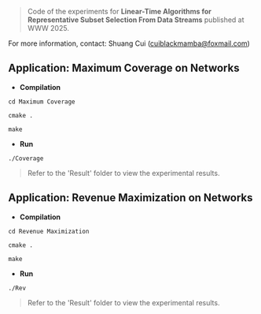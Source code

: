 > Code of the experiments for **Linear-Time Algorithms for Representative Subset Selection From Data Streams** published at WWW 2025.

For more information, contact: Shuang Cui (cuiblackmamba@foxmail.com)

## Application: Maximum Coverage on Networks

* **Compilation**

```setup
cd Maximum Coverage
```

```setup
cmake .
```

```setup
make
```

* **Run** 

```setup
./Coverage
```

> Refer to the 'Result' folder to view the experimental results.

## Application:  Revenue Maximization on Networks

* **Compilation**

```setup
cd Revenue Maximization
```

```setup
cmake .
```

```setup
make
```

* **Run** 

```setup
./Rev
```

> Refer to the 'Result' folder to view the experimental results.
